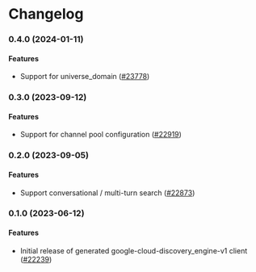 # Changelog

### 0.4.0 (2024-01-11)

#### Features

* Support for universe_domain ([#23778](https://github.com/googleapis/google-cloud-ruby/issues/23778)) 

### 0.3.0 (2023-09-12)

#### Features

* Support for channel pool configuration ([#22919](https://github.com/googleapis/google-cloud-ruby/issues/22919)) 

### 0.2.0 (2023-09-05)

#### Features

* Support conversational / multi-turn search ([#22873](https://github.com/googleapis/google-cloud-ruby/issues/22873)) 

### 0.1.0 (2023-06-12)

#### Features

* Initial release of generated google-cloud-discovery_engine-v1 client ([#22239](https://github.com/googleapis/google-cloud-ruby/issues/22239))
